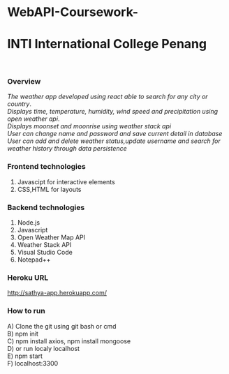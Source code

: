 # WebAPI-Coursework-

<b><h1>INTI International College Penang</b></h1>
<br>

<b><h3>Overview</b><br></h3>
*The weather app developed using react able to search for any city or country*.<br>
*Displays time, temperature, humidity, wind speed and precipitation using open weather api*.<br>
*Displays moonset and moonrise using weather stack api*<br>
*User can change name and password and save current detail in database*<br>
*User can add and delete weather status,update username and search for weather history through data persistence*</b>

<b><h3>Frontend technologies</b><br></h3>
1. Javascipt for interactive elements<br>
2. CSS,HTML for layouts<br>

<b><h3>Backend technologies</b><br></h3>
1. Node.js<br>
2. Javascript<br>
3. Open Weather Map API<br>
4. Weather Stack API<br>
5. Visual Studio Code<br>
6. Notepad++<br>


<b><h3>Heroku URL</b></br></h3>
http://sathya-app.herokuapp.com/

<b><h3>How to run</b><br></h3>
A) Clone the git using git bash or cmd<br>
B) npm init <br>
C) npm install axios, npm install mongoose<br>
D) or run localy localhost<br>
E) npm start<br>
F) localhost:3300<br>





